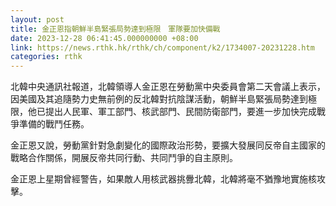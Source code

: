 ```yaml
---
layout: post
title: 金正恩指朝鮮半島緊張局勢達到極限　軍隊要加快備戰
date: 2023-12-28 06:41:45.000000000 +08:00
link: https://news.rthk.hk/rthk/ch/component/k2/1734007-20231228.htm
categories: rthk
---
```


北韓中央通訊社報道，北韓領導人金正恩在勞動黨中央委員會第二天會議上表示，因美國及其追隨勢力史無前例的反北韓對抗陰謀活動，朝鮮半島緊張局勢達到極限，他已提出人民軍、軍工部門、核武部門、民間防衛部門，要進一步加快完成戰爭準備的戰鬥任務。

金正恩又說，勞動黨針對急劇變化的國際政治形勢，要擴大發展同反帝自主國家的戰略合作關係，開展反帝共同行動、共同鬥爭的自主原則。

金正恩上星期曾經警告，如果敵人用核武器挑釁北韓，北韓將毫不猶豫地實施核攻擊。
